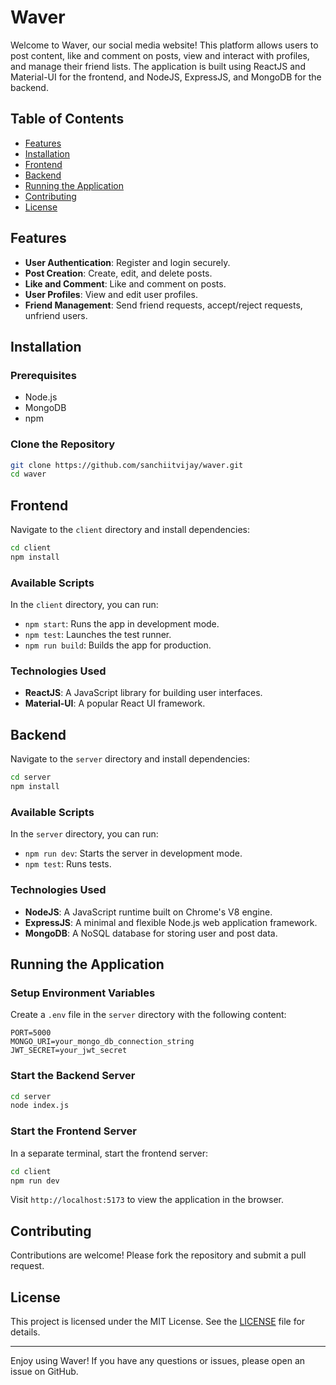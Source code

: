 # Waver

Welcome to Waver, our social media website! This platform allows users to post content, like and comment on posts, view and interact with profiles, and manage their friend lists. The application is built using ReactJS and Material-UI for the frontend, and NodeJS, ExpressJS, and MongoDB for the backend.

## Table of Contents
- [Features](#features)
- [Installation](#installation)
- [Frontend](#frontend)
- [Backend](#backend)
- [Running the Application](#running-the-application)
- [Contributing](#contributing)
- [License](#license)

## Features
- **User Authentication**: Register and login securely.
- **Post Creation**: Create, edit, and delete posts.
- **Like and Comment**: Like and comment on posts.
- **User Profiles**: View and edit user profiles.
- **Friend Management**: Send friend requests, accept/reject requests, unfriend users.

## Installation

### Prerequisites
- Node.js
- MongoDB
- npm

### Clone the Repository
```sh
git clone https://github.com/sanchiitvijay/waver.git
cd waver
```

## Frontend
Navigate to the `client` directory and install dependencies:
```sh
cd client
npm install
```

### Available Scripts
In the `client` directory, you can run:
- `npm start`: Runs the app in development mode.
- `npm test`: Launches the test runner.
- `npm run build`: Builds the app for production.

### Technologies Used
- **ReactJS**: A JavaScript library for building user interfaces.
- **Material-UI**: A popular React UI framework.

## Backend
Navigate to the `server` directory and install dependencies:
```sh
cd server
npm install
```

### Available Scripts
In the `server` directory, you can run:
- `npm run dev`: Starts the server in development mode.
- `npm test`: Runs tests.

### Technologies Used
- **NodeJS**: A JavaScript runtime built on Chrome's V8 engine.
- **ExpressJS**: A minimal and flexible Node.js web application framework.
- **MongoDB**: A NoSQL database for storing user and post data.

## Running the Application

### Setup Environment Variables
Create a `.env` file in the `server` directory with the following content:
```env
PORT=5000
MONGO_URI=your_mongo_db_connection_string
JWT_SECRET=your_jwt_secret
```

### Start the Backend Server
```sh
cd server
node index.js
```

### Start the Frontend Server
In a separate terminal, start the frontend server:
```sh
cd client
npm run dev
```

Visit `http://localhost:5173` to view the application in the browser.

## Contributing
Contributions are welcome! Please fork the repository and submit a pull request.

## License
This project is licensed under the MIT License. See the [LICENSE](LICENSE) file for details.

---

Enjoy using Waver! If you have any questions or issues, please open an issue on GitHub.